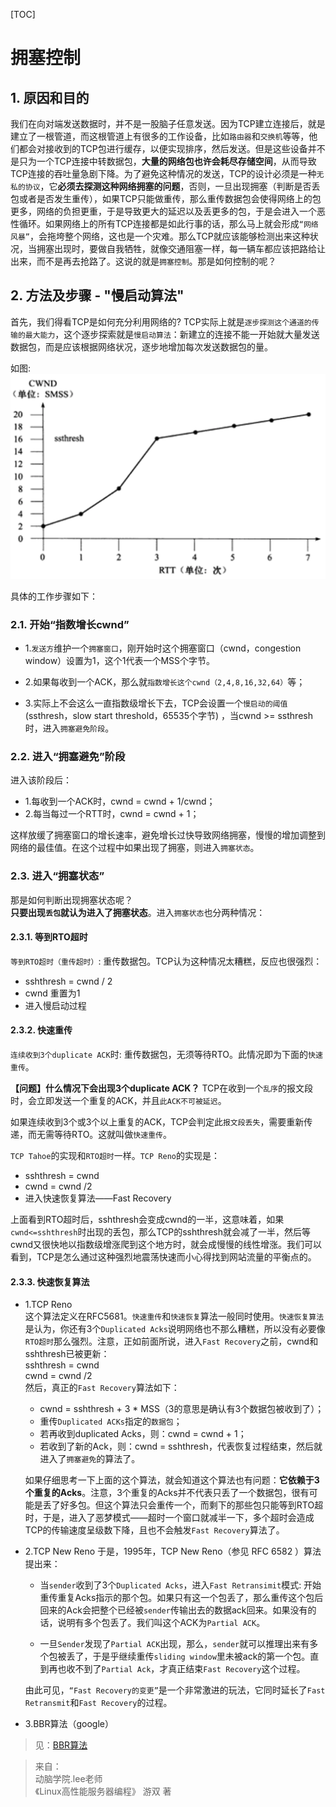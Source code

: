 [TOC]

# 拥塞控制  
##  1. 原因和目的
我们在向对端发送数据时，并不是一股脑子任意发送。因为TCP建立连接后，就是建立了一根管道，而这根管道上有很多的工作设备，比如`路由器`和`交换机`等等，他们都会对接收到的TCP包进行缓存，以便实现排序，然后发送。但是这些设备并不是只为一个TCP连接中转数据包，**大量的网络包也许会耗尽存储空间**，从而导致TCP连接的吞吐量急剧下降。为了避免这种情况的发送，TCP的设计必须是一种`无私的协议`，它**必须去探测这种网络拥塞的问题**，否则，一旦出现拥塞（判断是否丢包或者是否发生重传），如果TCP只能做重传，那么重传数据包会使得网络上的包更多，网络的负担更重，于是导致更大的延迟以及丢更多的包，于是会进入一个恶性循环。如果网络上的所有TCP连接都是如此行事的话，那么马上就会形成`“网络风暴”`，会拖垮整个网络，这也是一个灾难。那么TCP就应该能够检测出来这种状况，当拥塞出现时，要做自我牺牲，就像交通阻塞一样，每一辆车都应该把路给让出来，而不是再去抢路了。这说的就是`拥塞控制`。那是如何控制的呢？  

##  2. 方法及步骤 - "慢启动算法"
首先，我们得看TCP是如何充分利用网络的? TCP实际上就是`逐步探测这个通道的传输的最大能力`，这个逐步探索就是`慢启动算法`：新建立的连接不能一开始就大量发送数据包，而是应该根据网络状况，逐步地增加每次发送数据包的量。 

如图:  
![慢启动与拥塞避免图](images/慢启动与拥塞避免.png)

具体的工作步骤如下：
###  2.1. 开始“指数增长cwnd”
* 1.`发送方`维护一个`拥塞窗口`，刚开始时这个拥塞窗口（cwnd，congestion window）设置为1，这个1代表一个MSS个字节。  

* 2.如果每收到一个ACK，那么就`指数增长这个cwnd（2,4,8,16,32,64）`等；  

* 3.实际上不会这么一直指数级增长下去，TCP会设置一个`慢启动的阈值`(ssthresh，slow start threshold，65535个字节) ，当cwnd >= ssthresh时，进入`拥塞避免阶段`。

###  2.2. 进入“拥塞避免”阶段
进入该阶段后：
* 1.每收到一个ACK时，cwnd = cwnd + 1/cwnd；
* 2.每当每过一个RTT时，cwnd = cwnd + 1；

这样放缓了拥塞窗口的增长速率，避免增长过快导致网络拥塞，慢慢的增加调整到网络的最佳值。在这个过程中如果出现了拥塞，则进入`拥塞状态`。

###  2.3. 进入“拥塞状态”
那是如何判断出现拥塞状态呢？  
**只要出现`丢包`就认为进入了拥塞状态**。进入`拥塞状态`也分两种情况：
####  2.3.1.  等到RTO超时  
`等到RTO超时（重传超时）`: 重传数据包。TCP认为这种情况太糟糕，反应也很强烈：
* sshthresh = cwnd / 2
* cwnd 重置为1
* 进入慢启动过程

####  2.3.2.  快速重传
`连续收到3个duplicate ACK`时: 重传数据包，无须等待RTO。此情况即为下面的`快速重传`。

**【问题】什么情况下会出现3个duplicate ACK？**
TCP在收到一个`乱序`的报文段时，会立即发送一个重复的ACK，并且`此ACK不可被延迟`。

如果连续收到3个或3个以上重复的ACK，TCP会判定此`报文段丢失`，需要重新传递，而无需等待RTO。这就叫做`快速重传`。

`TCP Tahoe`的实现和`RTO超时`一样。`TCP Reno`的实现是：
* sshthresh = cwnd
*  cwnd = cwnd /2
* 进入快速恢复算法——Fast Recovery

上面看到RTO超时后，sshthresh会变成cwnd的一半，这意味着，如果`cwnd<=sshthresh`时出现的丢包，那么TCP的sshthresh就会减了一半，然后等cwnd又很快地以指数级增涨爬到这个地方时，就会成慢慢的线性增涨。我们可以看到，TCP是怎么通过这种强烈地震荡快速而小心得找到网站流量的平衡点的。

####  2.3.3. 快速恢复算法

* 1.TCP Reno  
这个算法定义在RFC5681。`快速重传`和`快速恢复`算法一般同时使用。`快速恢复算法`是认为，你还有3个`Duplicated Acks`说明网络也不那么糟糕，所以没有必要像`RTO超时`那么强烈。注意，正如前面所说，进入`Fast Recovery`之前，cwnd和sshthresh已被更新：  
    sshthresh = cwnd  
    cwnd = cwnd /2    
然后，真正的`Fast Recovery`算法如下： 
    * cwnd = sshthresh + 3 * MSS（3的意思是确认有3个数据包被收到了）；   
    * 重传`Duplicated ACKs`指定的`数据包`；  
    * 若再收到duplicated Acks，则：cwnd = cwnd + 1；
    * 若收到了新的Ack，则：cwnd = sshthresh，代表恢复过程结束，然后就进入了`拥塞避免`的算法了。  

    如果仔细思考一下上面的这个算法，就会知道这个算法也有问题：**它依赖于3个重复的Acks**。注意，3个重复的Acks并不代表只丢了一个数据包，很有可能是丢了好多包。但这个算法只会重传一个，而剩下的那些包只能等到RTO超时，于是，进入了恶梦模式——超时一个窗口就减半一下，多个超时会造成TCP的传输速度呈级数下降，且也不会触发`Fast Recovery`算法了。

* 2.TCP New Reno
于是，1995年，TCP New Reno（参见 RFC 6582 ）算法提出来：
    * 当`sender`收到了3个`Duplicated Acks`，进入`Fast Retransimit`模式: 开始重传重复Acks指示的那个包。如果只有这一个包丢了，那么重传这个包后回来的Ack会把整个已经被`sender`传输出去的数据ack回来。如果没有的话，说明有多个包丢了。我们叫这个ACK为`Partial ACK`。

    * 一旦`Sender`发现了`Partial ACK`出现，那么，`sender`就可以推理出来有多个包被丢了，于是乎继续重传`sliding window`里未被ack的第一个包。直到再也收不到了`Partial Ack`，才真正结束`Fast Recovery`这个过程。

    由此可见，`“Fast Recovery的变更”`是一个非常激进的玩法，它同时延长了`Fast Retransmit`和`Fast Recovery`的过程。

* 3.BBR算法（google）
> 见：[BBR算法](3.BBR算法.md)

> 来自：  
> 动脑学院.lee老师  
> 《Linux高性能服务器编程》 游双 著